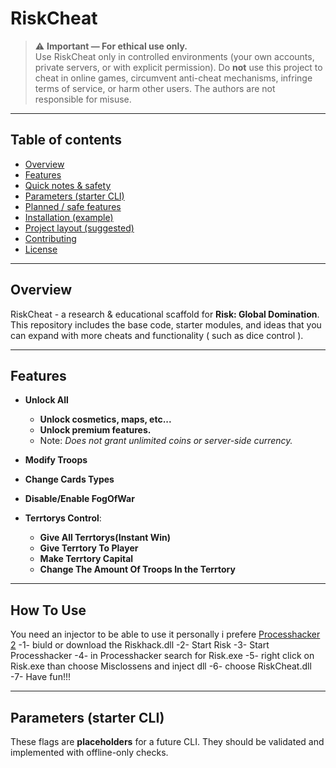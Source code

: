# RiskCheat
> ⚠️ **Important — For ethical use only.**  
> Use RiskCheat only in controlled environments (your own accounts, private servers, or with explicit permission). Do **not** use this project to cheat in online games, circumvent anti-cheat mechanisms, infringe terms of service, or harm other users. The authors are not responsible for misuse.

---

## Table of contents

- [Overview](#overview)  
- [Features](#features)  
- [Quick notes & safety](#quick-notes--safety)  
- [Parameters (starter CLI)](#parameters-starter-cli)  
- [Planned / safe features](#planned--safe-features)  
- [Installation (example)](#installation-example)  
- [Project layout (suggested)](#project-layout-suggested)  
- [Contributing](#contributing)  
- [License](#license)

---
## Overview
RiskCheat - a research & educational scaffold for **Risk: Global Domination**.  
This repository includes the base code, starter modules, and ideas that you can expand with more cheats and functionality ( such as dice control ).  
 
---

## Features

- **Unlock All** 
  - **Unlock cosmetics, maps, etc...**
  - **Unlock premium features.**  
  - Note: *Does not grant unlimited coins or server-side currency.*
  
- **Modify Troops**  
- **Change Cards Types**
- **Disable/Enable FogOfWar**
- **Terrtorys Control**:
  - **Give All Terrtorys(Instant Win)**
  - **Give Terrtory To Player**
  - **Make Terrtory Capital**
  - **Change The Amount Of Troops In the Terrtory** 
---

## How To Use
You need an injector to be able to use it 
personally i prefere [Processhacker 2](https://sourceforge.net/projects/processhacker/files/processhacker2/processhacker-2.39-setup.exe/download) 
-1- biuld or download the Riskhack.dll 
-2- Start Risk 
-3- Start Processhacker 
-4- in Processhacker search for Risk.exe 
-5- right click on Risk.exe than choose Misclossens and inject dll 
-6- choose RiskCheat.dll
-7- Have fun!!!

---

## Parameters (starter CLI)

These flags are **placeholders** for a future CLI. They should be validated and implemented with offline-only checks.

